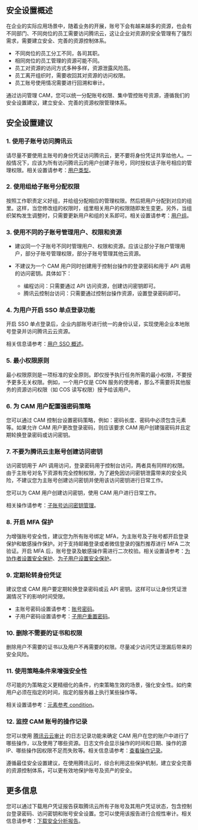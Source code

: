 ## 安全设置概述
在企业的实际应用场景中，随着业务的开展，账号下会有越来越多的资源，也会有不同部门、不同岗位的员工需要访问腾讯云，这让企业对资源的安全管理有了强烈需求，需要建立安全、完善的资源控制体系。

- 不同岗位的员工分工不同，各司其职。
- 相同岗位的员工管理的资源可能不同。
- 员工对资源的访问方式多种多样，资源泄露风险高。
- 员工离开组织时，需要收回其对资源的访问权限。
- 员工账号使用情况需要进行回溯和审计。

通过访问管理 CAM，您可以统一分配账号权限、集中管控账号资源，遵循我们的安全设置建议，建立安全、完善的资源权限管理体系。



## 安全设置建议

### 1. 使用子账号访问腾讯云

请尽量不要使用主账号的身份凭证访问腾讯云，更不要将身份凭证共享给他人。一般情况下，应该为所有访问腾讯云的用户创建子账号，同时授权该子账号相应的管理权限。相关设置请参考：[用户类型](https://cloud.tencent.com/document/product/598/13665)。

### 2. 使用组给子账号分配权限

按照工作职责定义好组，并给组分配相应的管理权限。然后把用户分配到对应的组里。这样，当您修改组的权限时，组里相关用户的权限随即发生变更。另外，当组织架构发生调整时，只需要更新用户和组的关系即可。相关设置请参考：[用户组](https://cloud.tencent.com/document/product/598/14985)。

### 3. 使用不同的子账号管理用户、权限和资源

- 建议同一个子账号不同时管理用户、权限和资源。应该让部分子账户管理用户，部分子账号管理权限，部分子账号管理其他云资源。

- 不建议为一个 CAM 用户同时创建用于控制台操作的登录密码和用于 API 调用的访问密钥。具体如下：
	- 编程访问：只需要通过 API 访问资源，创建访问密钥即可。
	- 腾讯云控制台访问：只需要通过控制台操作资源，设置登录密码即可。



### 4. 为用户开启 SSO 单点登录功能

开启 SSO 单点登录后，企业内部账号进行统一的身份认证，实现使用企业本地账号登录并访问腾讯云云资源。

相关信息请参考：[用户 SSO 概述](https://cloud.tencent.com/document/product/598/61673)。



### 5. 最小权限原则

最小权限原则是一项标准的安全原则。即仅授予执行任务所需的最小权限，不要授予更多无关权限。例如，一个用户仅是 CDN 服务的使用者，那么不需要将其他服务的资源访问权限（如 COS 读写权限）授予给该用户。

### 6. 为 CAM 用户配置强密码策略

您可以通过 CAM 控制台设置密码策略，例如：密码长度、密码中必须包含元素等。如果允许 CAM 用户更改登录密码，则应该要求 CAM 用户创建强密码并且定期轮换登录密码或访问密钥。





### 7. 不要为腾讯云主账号创建访问密钥

访问密钥用于 API 调用访问，登录密码用于控制台访问，两者具有同样的权限。由于主账号对名下资源有完全控制权限，为了避免因访问密钥泄露带来的安全风险，不建议您为主账号创建访问密钥并使用该访问密钥进行日常工作。

您可以为 CAM 用户创建访问密钥，使用 CAM 用户进行日常工作。

相关操作请参考：[子账号访问密钥管理](https://cloud.tencent.com/document/product/598/37140)。



### 8. 开启 MFA 保护

为增强账号安全性，建议您为所有账号绑定 MFA，为主账号及子账号都开启登录保护和敏感操作保护。对于支持邮箱登录或者微信登录的强烈推荐进行 MFA 二次验证。开启 MFA 后，账号登录及敏感操作需进行二次校验。相关设置请参考：[为协作者设置安全保护](https://cloud.tencent.com/document/product/598/36626)、[为子用户设置安全保护](https://cloud.tencent.com/document/product/598/36383)。

### 9. 定期轮转身份凭证

建议您或 CAM 用户要定期轮换登录密码或云 API 密钥。这样可以让身份凭证泄漏情况下的影响时间受限。

- 主账号密码设置请参考：[账号密码](https://cloud.tencent.com/document/product/378/14623)。
- 子用户密码设置请参考：[子用户重置密码](https://cloud.tencent.com/document/product/598/36260)。

### 10. 删除不需要的证书和权限

删除用户不需要的证书以及用户不再需要的权限。尽量减少访问凭证泄漏后带来的安全风险。

### 11. 使用策略条件来增强安全性

尽可能的为策略定义更精细化的条件，约束策略生效的场景，强化安全性。如约束用户必须在指定的时间，指定的服务器上执行某些操作等。

相关设置请参考：[元素参考 condition](https://cloud.tencent.com/document/product/598/10603#6.-.E7.94.9F.E6.95.88.E6.9D.A1.E4.BB.B6.EF.BC.88condition.EF.BC.89)。

### 12. 监控 CAM 账号的操作记录

您可以使用 [腾讯云云审计](https://cloud.tencent.com/document/product/629) 的日志记录功能来确定 CAM 用户在您的账户中进行了哪些操作，以及使用了哪些资源。日志文件会显示操作的时间和日期、操作的源 IP、哪些操作因权限不足而失败等。相关信息请参考：[查看操作记录](https://cloud.tencent.com/document/product/629/56259)。

遵循最佳安全设置建议，在使用腾讯云时，综合利用这些保护机制，建立安全完善的资源控制体系，可以更有效地保护账号及资产的安全。



## 更多信息

您可以通过下载用户凭证报告获取腾讯云所有子账号及其用户凭证状态，包含控制台登录密码、访问密钥和账号安全设置。您可以使用该报告进行合规性审计。相关信息请参考：[下载安全分析报告](https://cloud.tencent.com/document/product/598/65676)。
